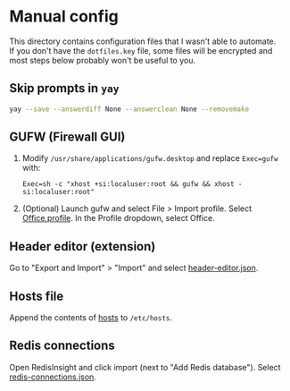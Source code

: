 # Manual config

This directory contains configuration files that I wasn't able to automate.  
If you don't have the `dotfiles.key` file, some files will be encrypted and most steps below probably won't be useful to you.

## Skip prompts in `yay`

```bash
yay --save --answerdiff None --answerclean None --removemake
```

## GUFW (Firewall GUI)

1. Modify `/usr/share/applications/gufw.desktop` and replace `Exec=gufw` with:

   `Exec=sh -c "xhost +si:localuser:root && gufw && xhost -si:localuser:root"`

2. (Optional) Launch gufw and select File > Import profile. Select [Office.profile](Office.profile). In the Profile dropdown, select Office.

## Header editor (extension)

Go to "Export and Import" > "Import" and select [header-editor.json](header-editor.json).

## Hosts file

Append the contents of [hosts](hosts) to `/etc/hosts`.

## Redis connections

Open RedisInsight and click import (next to "Add Redis database"). Select [redis-connections.json](redis-connections.json).
